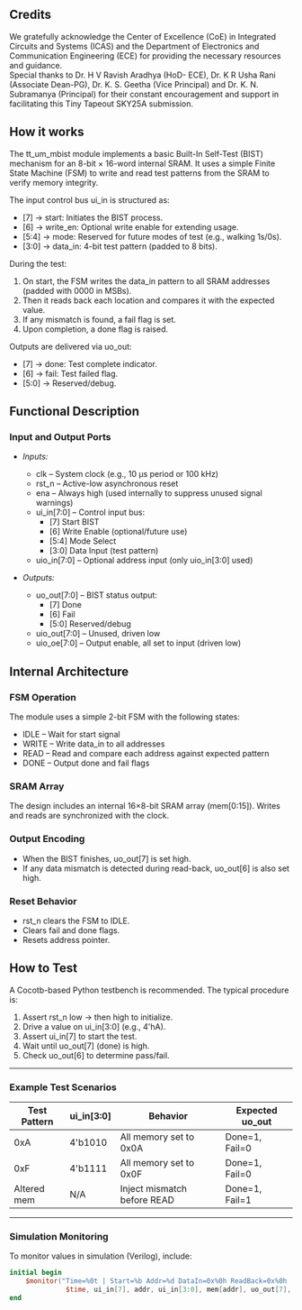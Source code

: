 <!---

This file is used to generate your project datasheet. Please fill in the information below and delete any unused
sections.

You can also include images in this folder and reference them in the markdown. Each image must be less than
512 kb in size, and the combined size of all images must be less than 1 MB.
-->

## Credits

We gratefully acknowledge the Center of Excellence (CoE) in Integrated Circuits and Systems (ICAS) and the Department of Electronics and Communication Engineering (ECE) for providing the necessary resources and guidance.  
Special thanks to Dr. H V Ravish Aradhya (HoD- ECE), Dr. K R Usha Rani (Associate Dean-PG), Dr. K. S. Geetha (Vice Principal) and Dr. K. N. Subramanya (Principal) for their constant encouragement and support in facilitating this Tiny Tapeout SKY25A submission.

## How it works

The tt_um_mbist module implements a basic Built-In Self-Test (BIST) mechanism for an 8-bit × 16-word internal SRAM. It uses a simple Finite State Machine (FSM) to write and read test patterns from the SRAM to verify memory integrity.

The input control bus ui_in is structured as:
- [7] → start: Initiates the BIST process.
- [6] → write_en: Optional write enable for extending usage.
- [5:4] → mode: Reserved for future modes of test (e.g., walking 1s/0s).
- [3:0] → data_in: 4-bit test pattern (padded to 8 bits).

During the test:
1. On start, the FSM writes the data_in pattern to all SRAM addresses (padded with 0000 in MSBs).
2. Then it reads back each location and compares it with the expected value.
3. If any mismatch is found, a fail flag is set.
4. Upon completion, a done flag is raised.

Outputs are delivered via uo_out:
- [7] → done: Test complete indicator.
- [6] → fail: Test failed flag.
- [5:0] → Reserved/debug.

## Functional Description

### Input and Output Ports

- *Inputs:*
  - clk – System clock (e.g., 10 µs period or 100 kHz)
  - rst_n – Active-low asynchronous reset
  - ena – Always high (used internally to suppress unused signal warnings)
  - ui_in[7:0] – Control input bus:
    - [7] Start BIST
    - [6] Write Enable (optional/future use)
    - [5:4] Mode Select
    - [3:0] Data Input (test pattern)
  - uio_in[7:0] – Optional address input (only uio_in[3:0] used)

- *Outputs:*
  - uo_out[7:0] – BIST status output:
    - [7] Done
    - [6] Fail
    - [5:0] Reserved/debug
  - uio_out[7:0] – Unused, driven low
  - uio_oe[7:0] – Output enable, all set to input (driven low)

## Internal Architecture

### FSM Operation

The module uses a simple 2-bit FSM with the following states:
- IDLE – Wait for start signal
- WRITE – Write data_in to all addresses
- READ – Read and compare each address against expected pattern
- DONE – Output done and fail flags

### SRAM Array

The design includes an internal 16×8-bit SRAM array (mem[0:15]). Writes and reads are synchronized with the clock.

### Output Encoding

- When the BIST finishes, uo_out[7] is set high.
- If any data mismatch is detected during read-back, uo_out[6] is also set high.

### Reset Behavior

- rst_n clears the FSM to IDLE.
- Clears fail and done flags.
- Resets address pointer.

## How to Test

A Cocotb-based Python testbench is recommended. The typical procedure is:

1. Assert rst_n low → then high to initialize.
2. Drive a value on ui_in[3:0] (e.g., 4'hA).
3. Assert ui_in[7] to start the test.
4. Wait until uo_out[7] (done) is high.
5. Check uo_out[6] to determine pass/fail.

---

### Example Test Scenarios

| Test Pattern | ui_in[3:0] | Behavior                      | Expected uo_out |
|--------------|--------------|-------------------------------|-------------------|
| 0xA        | 4'b1010    | All memory set to 0x0A        | Done=1, Fail=0    |
| 0xF        | 4'b1111    | All memory set to 0x0F        | Done=1, Fail=0    |
| Altered mem  | N/A          | Inject mismatch before READ   | Done=1, Fail=1    |

---

### Simulation Monitoring

To monitor values in simulation (Verilog), include:

```verilog
initial begin
    $monitor("Time=%0t | Start=%b Addr=%d DataIn=0x%0h ReadBack=0x%0h | Done=%b Fail=%b",
              $time, ui_in[7], addr, ui_in[3:0], mem[addr], uo_out[7], uo_out[6]);
end
